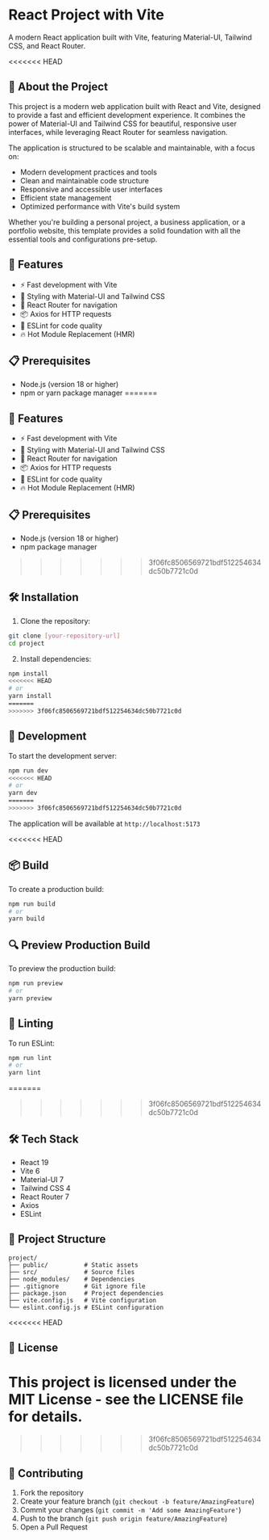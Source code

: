 # React Project with Vite

A modern React application built with Vite, featuring Material-UI, Tailwind CSS, and React Router.

<<<<<<< HEAD
## 📖 About the Project

This project is a modern web application built with React and Vite, designed to provide a fast and efficient development experience. It combines the power of Material-UI and Tailwind CSS for beautiful, responsive user interfaces, while leveraging React Router for seamless navigation.

The application is structured to be scalable and maintainable, with a focus on:
- Modern development practices and tools
- Clean and maintainable code structure
- Responsive and accessible user interfaces
- Efficient state management
- Optimized performance with Vite's build system

Whether you're building a personal project, a business application, or a portfolio website, this template provides a solid foundation with all the essential tools and configurations pre-setup.

## 🚀 Features

- ⚡️ Fast development with Vite
- 🎨 Styling with Material-UI and Tailwind CSS
- 🔄 React Router for navigation
- 📦 Axios for HTTP requests
- 🧹 ESLint for code quality
- 🔥 Hot Module Replacement (HMR)

## 📋 Prerequisites

- Node.js (version 18 or higher)
- npm or yarn package manager
=======
## 🚀 Features

- ⚡️ Fast development with Vite
- 🎨 Styling with Material-UI and Tailwind CSS
- 🔄 React Router for navigation
- 📦 Axios for HTTP requests
- 🧹 ESLint for code quality
- 🔥 Hot Module Replacement (HMR)

## 📋 Prerequisites

- Node.js (version 18 or higher)
- npm  package manager
>>>>>>> 3f06fc8506569721bdf512254634dc50b7721c0d

## 🛠️ Installation

1. Clone the repository:
```bash
git clone [your-repository-url]
cd project
```

2. Install dependencies:
```bash
npm install
<<<<<<< HEAD
# or
yarn install
=======
>>>>>>> 3f06fc8506569721bdf512254634dc50b7721c0d
```

## 🚀 Development

To start the development server:

```bash
npm run dev
<<<<<<< HEAD
# or
yarn dev
=======
>>>>>>> 3f06fc8506569721bdf512254634dc50b7721c0d
```

The application will be available at `http://localhost:5173`

<<<<<<< HEAD
## 📦 Build

To create a production build:

```bash
npm run build
# or
yarn build
```

## 🔍 Preview Production Build

To preview the production build:

```bash
npm run preview
# or
yarn preview
```

## 🧹 Linting

To run ESLint:

```bash
npm run lint
# or
yarn lint
```

=======
>>>>>>> 3f06fc8506569721bdf512254634dc50b7721c0d
## 🛠️ Tech Stack

- React 19
- Vite 6
- Material-UI 7
- Tailwind CSS 4
- React Router 7
- Axios
- ESLint

## 📁 Project Structure

```
project/
├── public/          # Static assets
├── src/             # Source files
├── node_modules/    # Dependencies
├── .gitignore       # Git ignore file
├── package.json     # Project dependencies
├── vite.config.js   # Vite configuration
└── eslint.config.js # ESLint configuration
```

<<<<<<< HEAD
## 📝 License

This project is licensed under the MIT License - see the LICENSE file for details.
=======
>>>>>>> 3f06fc8506569721bdf512254634dc50b7721c0d

## 🤝 Contributing

1. Fork the repository
2. Create your feature branch (`git checkout -b feature/AmazingFeature`)
3. Commit your changes (`git commit -m 'Add some AmazingFeature'`)
4. Push to the branch (`git push origin feature/AmazingFeature`)
5. Open a Pull Request
